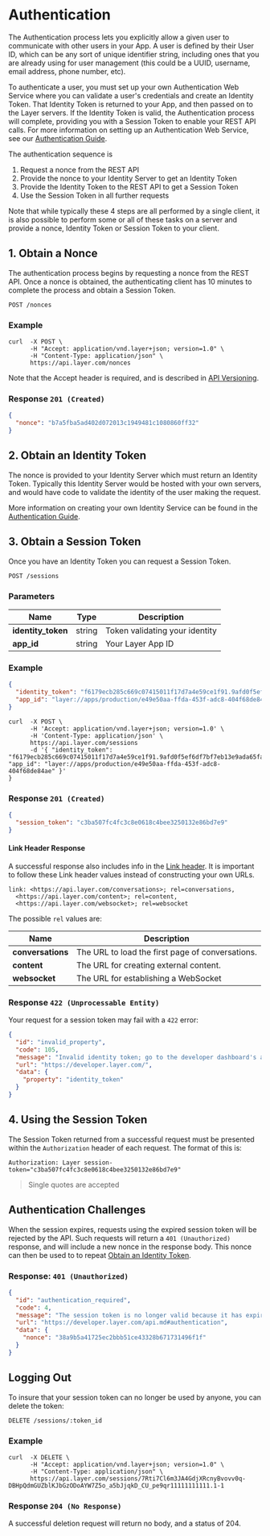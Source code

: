 # Authentication

The Authentication process lets you explicitly allow a given user to communicate with other users in your App. A user is defined by their User ID, which can be any sort of unique identifier string, including ones that you are already using for user management (this could be a UUID, username, email address, phone number, etc).

To authenticate a user, you must set up your own Authentication Web Service where you can validate a user's credentials and create an Identity Token. That Identity Token is returned to your App, and then passed on to the Layer servers. If the Identity Token is valid, the Authentication process will complete, providing you with a Session Token to enable your REST API calls.  For more information on setting up an Authentication Web Service, see our [Authentication Guide](https://developer.layer.com/docs/android/guides#authentication).

The authentication sequence is

1. Request a nonce from the REST API
2. Provide the nonce to your Identity Server to get an Identity Token
3. Provide the Identity Token to the REST API to get a Session Token
4. Use the Session Token in all further requests

Note that while typically these 4 steps are all performed by a single client, it is also possible to perform some or all of these tasks on a server and provide a nonce, Identity Token or Session Token to your client.

## 1. Obtain a Nonce

The authentication process begins by requesting a nonce from the REST API. Once a nonce is obtained, the authenticating client has 10 minutes to complete the process and obtain a Session Token.

```request
POST /nonces
```

### Example

```console
curl  -X POST \
      -H "Accept: application/vnd.layer+json; version=1.0" \
      -H "Content-Type: application/json" \
      https://api.layer.com/nonces
```

Note that the Accept header is required, and is described in [API Versioning](rest#api-versioning).

### Response `201 (Created)`

```json
{
  "nonce": "b7a5fba5ad402d072013c1949481c1080860ff32"
}
```

## 2. Obtain an Identity Token

The nonce is provided to your Identity Server which must return an Identity Token.  Typically this Identity Server would be hosted with your own servers, and would have code to validate the identity of the user making the request.

More information on creating your own Identity Service can be found in the [Authentication Guide](https://developer.layer.com/docs/android/guides#authentication).



## 3. Obtain a Session Token

Once you have an Identity Token you can request a Session Token.

```request
POST /sessions
```

### Parameters

| Name    | Type |  Description  |
|---------|------|---------------|
| **identity_token** | string | Token validating your identity |
| **app_id** | string | Your Layer App ID |

### Example

```json
{
  "identity_token": "f6179ecb285c669c07415011f17d7a4e59ce1f91.9afd0f5ef6df7bf7eb13e9ada65fa28cf765a51c.450b81833898cb159f3cfc5a9a839187e63683e0",
  "app_id": "layer://apps/production/e49e50aa-ffda-453f-adc8-404f68de84ae"
}
```

```console
curl  -X POST \
      -H 'Accept: application/vnd.layer+json; version=1.0' \
      -H 'Content-Type: application/json' \
      https://api.layer.com/sessions
      -d '{ "identity_token": "f6179ecb285c669c07415011f17d7a4e59ce1f91.9afd0f5ef6df7bf7eb13e9ada65fa28cf765a51c.450b81833898cb159f3cfc5a9a839187e63683e0", "app_id": "layer://apps/production/e49e50aa-ffda-453f-adc8-404f68de84ae" }'
}
```

### Response `201 (Created)`

```json
{
  "session_token": "c3ba507fc4fc3c8e0618c4bee3250132e86bd7e9"
}
```

#### Link Header Response

A successful response also includes info in the [Link header](http://tools.ietf.org/html/rfc5988). It is important to follow these Link header values instead of constructing your own URLs.

```
link: <https://api.layer.com/conversations>; rel=conversations,
  <https://api.layer.com/content>; rel=content,
  <https://api.layer.com/websocket>; rel=websocket
```

The possible `rel` values are:

| Name    | Description                              |
|---------|------------------------------------------|
| **conversations**    | The URL to load the first page of conversations.     |
| **content**    | The URL for creating external content. |
| **websocket** | The URL for establishing a WebSocket |


### Response `422 (Unprocessable Entity)`

Your request for a session token may fail with a `422` error:

```json
{
  "id": "invalid_property",
  "code": 105,
  "message": "Invalid identity token; go to the developer dashboard's authentication tab and use the identity token validation form for more details.",
  "url": "https://developer.layer.com/",
  "data": {
    "property": "identity_token"
  }
}
```

## 4. Using the Session Token

The Session Token returned from a successful request must be presented within the `Authorization` header of each request.  The format of this is:

```text
Authorization: Layer session-token="c3ba507fc4fc3c8e0618c4bee3250132e86bd7e9"
 ```
> Single quotes are accepted

## Authentication Challenges

When the session expires, requests using the expired session token will be rejected by the API. Such requests will return a `401 (Unauthorized)` response,
and will include a new nonce in the response body. This nonce can then be used to to repeat [Obtain an Identity Token](#2-obtain-an-identity-token).


### Response: `401 (Unauthorized)`
```json
{
  "id": "authentication_required",
  "code": 4,
  "message": "The session token is no longer valid because it has expired.",
  "url": "https://developer.layer.com/api.md#authentication",
  "data": {
    "nonce": "38a9b5a41725ec2bbb51ce43328b671731496f1f"
  }
}
```

## Logging Out

To insure that your session token can no longer be used by anyone, you can delete the token:

```request
DELETE /sessions/:token_id
```

### Example

```console
curl  -X DELETE \
      -H "Accept: application/vnd.layer+json; version=1.0" \
      -H "Content-Type: application/json" \
      https://api.layer.com/sessions/7Rti7Cl6m3JA4GdjXRcnyBvovv0q-DBHpQdmGUZblKJbGzODoAYW7Z5o_a5bJjqkD_CU_pe9qr11111111111.1-1
```

### Response `204 (No Response)`

A successful deletion request will return no body, and a status of 204.
